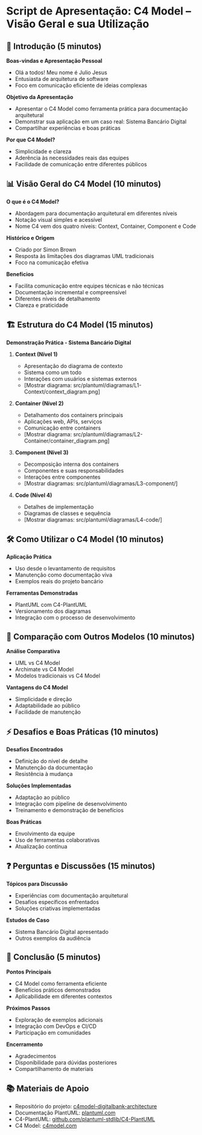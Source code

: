 # Script de Apresentação: C4 Model – Visão Geral e sua Utilização

## 🎤 Introdução (5 minutos)

**Boas-vindas e Apresentação Pessoal**
- Olá a todos! Meu nome é Julio Jesus
- Entusiasta de arquitetura de software
- Foco em comunicação eficiente de ideias complexas

**Objetivo da Apresentação**
- Apresentar o C4 Model como ferramenta prática para documentação arquitetural
- Demonstrar sua aplicação em um caso real: Sistema Bancário Digital
- Compartilhar experiências e boas práticas

**Por que C4 Model?**
- Simplicidade e clareza
- Aderência às necessidades reais das equipes
- Facilidade de comunicação entre diferentes públicos

## 📊 Visão Geral do C4 Model (10 minutos)

**O que é o C4 Model?**
- Abordagem para documentação arquitetural em diferentes níveis
- Notação visual simples e acessível
- Nome C4 vem dos quatro níveis: Context, Container, Component e Code

**Histórico e Origem**
- Criado por Simon Brown
- Resposta às limitações dos diagramas UML tradicionais
- Foco na comunicação efetiva

**Benefícios**
- Facilita comunicação entre equipes técnicas e não técnicas
- Documentação incremental e compreensível
- Diferentes níveis de detalhamento
- Clareza e praticidade

## 🏗️ Estrutura do C4 Model (15 minutos)

**Demonstração Prática - Sistema Bancário Digital**

1. **Context (Nível 1)**
   - Apresentação do diagrama de contexto
   - Sistema como um todo
   - Interações com usuários e sistemas externos
   - [Mostrar diagrama: src/plantuml/diagramas/L1-Context/context_diagram.png]

2. **Container (Nível 2)**
   - Detalhamento dos containers principais
   - Aplicações web, APIs, serviços
   - Comunicação entre containers
   - [Mostrar diagrama: src/plantuml/diagramas/L2-Container/container_diagram.png]

3. **Component (Nível 3)**
   - Decomposição interna dos containers
   - Componentes e suas responsabilidades
   - Interações entre componentes
   - [Mostrar diagramas: src/plantuml/diagramas/L3-component/]

4. **Code (Nível 4)**
   - Detalhes de implementação
   - Diagramas de classes e sequência
   - [Mostrar diagramas: src/plantuml/diagramas/L4-code/]

## 🛠️ Como Utilizar o C4 Model (10 minutos)

**Aplicação Prática**
- Uso desde o levantamento de requisitos
- Manutenção como documentação viva
- Exemplos reais do projeto bancário

**Ferramentas Demonstradas**
- PlantUML com C4-PlantUML
- Versionamento dos diagramas
- Integração com o processo de desenvolvimento

## 🔄 Comparação com Outros Modelos (10 minutos)

**Análise Comparativa**
- UML vs C4 Model
- Archimate vs C4 Model
- Modelos tradicionais vs C4 Model

**Vantagens do C4 Model**
- Simplicidade e direção
- Adaptabilidade ao público
- Facilidade de manutenção

## ⚡ Desafios e Boas Práticas (10 minutos)

**Desafios Encontrados**
- Definição do nível de detalhe
- Manutenção da documentação
- Resistência à mudança

**Soluções Implementadas**
- Adaptação ao público
- Integração com pipeline de desenvolvimento
- Treinamento e demonstração de benefícios

**Boas Práticas**
- Envolvimento da equipe
- Uso de ferramentas colaborativas
- Atualização contínua

## ❓ Perguntas e Discussões (15 minutos)

**Tópicos para Discussão**
- Experiências com documentação arquitetural
- Desafios específicos enfrentados
- Soluções criativas implementadas

**Estudos de Caso**
- Sistema Bancário Digital apresentado
- Outros exemplos da audiência

## 🎯 Conclusão (5 minutos)

**Pontos Principais**
- C4 Model como ferramenta eficiente
- Benefícios práticos demonstrados
- Aplicabilidade em diferentes contextos

**Próximos Passos**
- Exploração de exemplos adicionais
- Integração com DevOps e CI/CD
- Participação em comunidades

**Encerramento**
- Agradecimentos
- Disponibilidade para dúvidas posteriores
- Compartilhamento de materiais

## 📚 Materiais de Apoio

- Repositório do projeto: [c4model-digitalbank-architecture](https://github.com/jcjesus/c4model-digitalbank-architecture)
- Documentação PlantUML: [plantuml.com](https://plantuml.com/)
- C4-PlantUML: [github.com/plantuml-stdlib/C4-PlantUML](https://github.com/plantuml-stdlib/C4-PlantUML)
- C4 Model: [c4model.com](https://c4model.com/) 